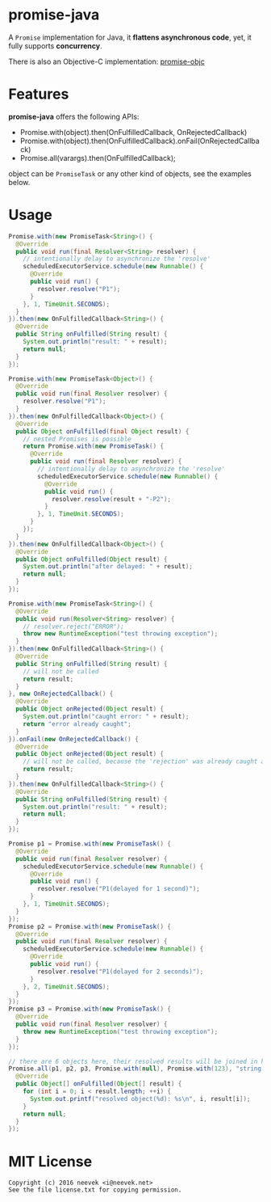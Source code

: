 promise-java
============

A `Promise` implementation for Java, it **flattens asynchronous code**, yet, it fully supports **concurrency**.

There is also an Objective-C implementation: [promise-objc](https://github.com/neevek/promise-objc)

Features
========

**promise-java** offers the following APIs:

* Promise.with(object).then(OnFulfilledCallback, OnRejectedCallback)
* Promise.with(object).then(OnFulfilledCallback).onFail(OnRejectedCallback)
* Promise.all(varargs).then(OnFulfilledCallback);

object can be `PromiseTask` or any other kind of objects, see the examples below.

Usage
=====

```java
Promise.with(new PromiseTask<String>() {
  @Override
  public void run(final Resolver<String> resolver) {
    // intentionally delay to asynchronize the 'resolve'
    scheduledExecutorService.schedule(new Runnable() {
      @Override
      public void run() {
        resolver.resolve("P1");
      }
    }, 1, TimeUnit.SECONDS);
  }
}).then(new OnFulfilledCallback<String>() {
  @Override
  public String onFulfilled(String result) {
    System.out.println("result: " + result);
    return null;
  }
});
```

```java
Promise.with(new PromiseTask<Object>() {
  @Override
  public void run(final Resolver resolver) {
    resolver.resolve("P1");
  }
}).then(new OnFulfilledCallback<Object>() {
  @Override
  public Object onFulfilled(final Object result) {
    // nested Promises is possible
    return Promise.with(new PromiseTask() {
      @Override
      public void run(final Resolver resolver) {
        // intentionally delay to asynchronize the 'resolve'
        scheduledExecutorService.schedule(new Runnable() {
          @Override
          public void run() {
            resolver.resolve(result + "-P2");
          }
        }, 1, TimeUnit.SECONDS);
      }
    });
  }
}).then(new OnFulfilledCallback<Object>() {
  @Override
  public Object onFulfilled(Object result) {
    System.out.println("after delayed: " + result);
    return null;
  }
});
```

```java
Promise.with(new PromiseTask<String>() {
  @Override
  public void run(Resolver<String> resolver) {
    // resolver.reject("ERROR");
    throw new RuntimeException("test throwing exception");
  }
}).then(new OnFulfilledCallback<String>() {
  @Override
  public String onFulfilled(String result) {
    // will not be called
    return result;
  }
}, new OnRejectedCallback() {
  @Override
  public Object onRejected(Object result) {
    System.out.println("caught error: " + result);
    return "error already caught";
  }
}).onFail(new OnRejectedCallback() {
  @Override
  public Object onRejected(Object result) {
    // will not be called, because the 'rejection' was already caught above
    return result;
  }
}).then(new OnFulfilledCallback<String>() {
  @Override
  public String onFulfilled(String result) {
    System.out.println("result: " + result);
    return null;
  }
});
```

```java
Promise p1 = Promise.with(new PromiseTask() {
  @Override
  public void run(final Resolver resolver) {
    scheduledExecutorService.schedule(new Runnable() {
      @Override
      public void run() {
        resolver.resolve("P1(delayed for 1 second)");
      }
    }, 1, TimeUnit.SECONDS);
  }
});
Promise p2 = Promise.with(new PromiseTask() {
  @Override
  public void run(final Resolver resolver) {
    scheduledExecutorService.schedule(new Runnable() {
      @Override
      public void run() {
        resolver.resolve("P1(delayed for 2 seconds)");
      }
    }, 2, TimeUnit.SECONDS);
  }
});
Promise p3 = Promise.with(new PromiseTask() {
  @Override
  public void run(final Resolver resolver) {
    throw new RuntimeException("test throwing exception");
  }
});

// there are 6 objects here, their resolved results will be joined in here
Promise.all(p1, p2, p3, Promise.with(null), Promise.with(123), "string literal").then(new OnFulfilledCallback<Object[]>() {
  @Override
  public Object[] onFulfilled(Object[] result) {
    for (int i = 0; i < result.length; ++i) {
      System.out.printf("resolved object(%d): %s\n", i, result[i]);
    }
    return null;
  }
});
```

MIT License
=================
```
Copyright (c) 2016 neevek <i@neevek.net>
See the file license.txt for copying permission.
```
